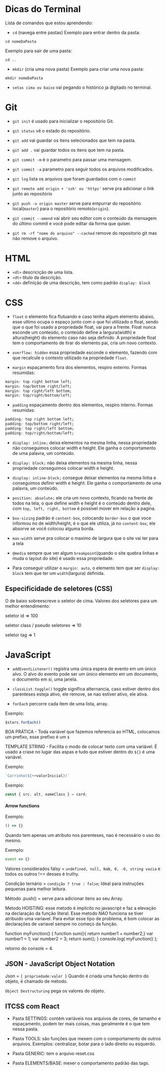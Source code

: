 # Dicas do Terminal

Lista de comandos que estou aprendendo:

- `cd` (navega entre pastas)
  Exemplo para entrar dentro da pasta:

```
cd nomeDaPasta
```

Exemplo para sair de uma pasta:

```
cd ..
```

- `mkdir` (cria uma nova pasta)
  Exemplo para criar uma nova pasta:

```
mkdir nomeDaPasta
```

- `setas cima ou baixo` vai pegando o histórico ja digitado no terminal.

# Git

- `git init` é usado para inicializar o repositório Git.

- `git status` vê o estado do repositório.

- `git add` vai guardar os itens selecionados que tem na pasta.

- `git add .` vai guardar todos os itens que tem na pasta.

- `git commit -m` é o parametro para passar uma mensagem.

- `git commit -a` parametro para seguir todos os arquivos modificados.

- `git log` lista os arquivos que foram guardados com o `commit`

- `git remote add origin + 'ssh' ou 'https'` serve pra adicionar o link junto ao repositório

- `git push -u origin master` serve para empurrar do repositório local(`master`) para o repositório remoto(`origin`).

- `git commit --amend` vai abrir seu editor com o conteúdo da mensagem do último commit e você pode editar da forma que quiser.

- `git rm -rf "nome do arquivo" --cached` remove do repositorio git mas não remove o arquivo.

# HTML

- `<dl>` descricição de uma lista.
- `<dt>` titulo da descrição.
- `<dd>` definição de uma descrição, tem como padrão `display: block`

# CSS

- `float` o elemento fica flutuando e caso tenha algum elemento abaixo, esse ultimo ocupa o espaço junto com o que foi utilizado o float, sendo que o que foi usado a propriedade float, vai para a frente. Float nunca esconde um conteúdo, o conteúdo define a largura(width) e altura(height) do elemento caso não seja definido. A propriedade float tem o comportamento de tirar do elemento pai, cria um novo contexto.

- `overflow: hidden` essa propriedade esconde o elemento, fazendo com que recalcule o contexto utilizado na propriedade `float`.

- `margin` espaçamento fora dos elementos, respiro externo.
  Formas resumidas:

```css
margin: top right bottom left;
margin: top/bottom right/left;
margin: top right/left bottom;
margin: top/right/bottom/left;
```

- `padding` espaçamento dentro dos elementos, respiro interno.
  Formas resumidas:

```css
padding: top right bottom left;
padding: top/bottom right/left;
padding: top right/left bottom;
padding: top/right/bottom/left;
```

- `display: inline;` deixa elementos na mesma linha, nessa propriedade não conseguimos colocar width e height. Ele ganha o comportamento de uma palavra, um conteúdo.

- `display: block;` não deixa elementos na mesma linha, nessa propriedade conseguimos colocar width e height.

- `display: inline-block;` consegue deixar elementos na mesma linha e conseguimos definir width e height. Ele ganha o comportamento de uma palavra, um conteúdo.

- `position: absolute;` ele cria um novo contexto, ficando na frente de todos na tela, o que define width e height é o conteúdo dentro dele, com `top, left, right, bottom` é possivel mover em relação a pagina.

- `box-sizing` padrão é `content-box`, colocando `border-box` o que voce informou no de width/height, é o que ele utiliza, já no `content-box`, ele absorve se você colocou alguma borda.

- `max-width` serve pra colocar o maximo de largura que o site vai ter para a tela

- `@media` sempre que ver algum `breakpoint`(quando o site quebra linhas e muda o layout do site) é usado essa propriedade.

- Para conseguir utilizar o `margin: auto`, o elemento tem que ser `display: block` tem que ter um `width`(largura) definida.

## Especificidade de seletores (CSS)

O de baixo sobreescreve o seletor de cima. Valores dos seletores para um melhor entendimento:

seletor id => 100

seletor class / pseudo seletores => 10

seletor tag => 1

# JavaScript

- `addEventListener()` registra uma única espera de evento em um único alvo. O alvo do evento pode ser um único elemento em um documento, o documento em si, uma janela.

- `classList.toggle()` toggle significa alternancia, caso estiver dentro dos parenteses esteja ativo, ele remove, se nao estiver ativo, ele ativa.

- `forEach` percorre cada item de uma lista, array.

Exemplo:

```js
$stars.forEach()
```

BOA PRÁTICA - Toda variável que fazemos referencia ao HTML, colocamos um prefixo, esse prefixo é um `$`

TEMPLATE STRING - Facilita o modo de colocar texto com uma variável. É usado a crase no lugar das aspas e tudo que estiver dentro do `${}` é uma variável.

Exemplo:

```js
`Carrinho(${++valorInicial})`
```
Exemplo:

```js
const { src, alt, nameClass } = card;
```

#### Arrow functions

Exemplo:

```js
() => {}
```

Quando tem apenas um atributo nos parenteses, nao é necessário o uso do mesmo.

Exemplo:

```js
event => {}
```

Valores considerados falsy =  `undefined, null, NaN, 0, -0, string vazia` e todos os outros !== desses é truthy.

Condição ternário = `condição ? true : false`; Ideal para instruções pequenas para melhor leitura.

Método .push() = serve para adicionar itens ao seu Array.

Metodo HOISTING: esse metodo é implicito no javascript e faz a elevação na declaração da função literal. Esse metodo *NAO* funciona se tiver atribuido uma variavel. 
Para evitar esse tipo de problema, é bom colocar as declarações de variavel sempre no começo da função.


function myFunction() {
	function sum(){
		return number1 + number2;}
	var number1 = 1;
	var number2 = 3;
	return sum();
}
console.log( myFunction() );

retorno do console = 4.


## JSON - JavaScript Object Notation

Json = `{ propriedade:valor }`
Quando é criada uma função dentro do objeto, é chamado de método.

`Object Destructuring` pega os valores do objeto.

## ITCSS com React

- Pasta SETTINGS: contém variáveis nos arquivos de cores, de tamanho e espaçamento, podem ter mais coisas, mas geralmente é o que tem nessa pasta.

- Pasta TOOLS: são funções que mexem com o comportamento de outros arquivos. Exemplos: centralizar, botar para o lado direito ou esquerdo.

- Pasta GENERIC: tem o arquivo reset.css

- Pasta ELEMENTS/BASE: mexer o comportamento padrão das tags.